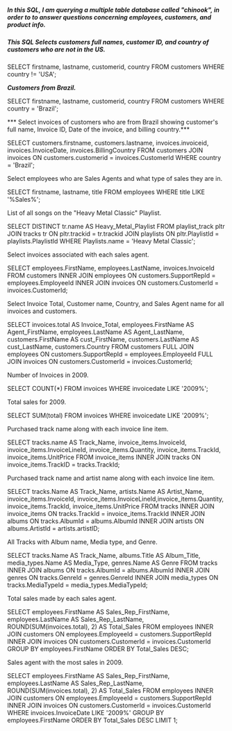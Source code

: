 ##### In this SQL, I am querying a multiple table database called "chinook", in order to to answer questions concerning employees, customers, and product info.  

##### This SQL Selects customers full names, customer ID, and country of customers who are not in the US.

SELECT firstname, lastname, customerid, country
FROM customers
WHERE country != 'USA';

***Customers from Brazil.***

SELECT firstname, lastname, customerid, country
FROM customers
WHERE country = 'Brazil';

*** Select invoices of customers who are from Brazil showing customer's full name, Invoice ID, Date of the invoice, and billing country.***

SELECT customers.firstname, customers.lastname, invoices.invoiceid, invoices.InvoiceDate, invoices.BillingCountry
FROM customers
JOIN invoices
    ON customers.customerid = invoices.CustomerId
WHERE country = 'Brazil';

Select employees who are Sales Agents and what type of sales they are in.  

SELECT firstname, lastname, title 
FROM employees
WHERE title LIKE '%Sales%';

List of all songs on the "Heavy Metal Classic" Playlist.

SELECT DISTINCT tr.name AS Heavy_Metal_Playlist
FROM playlist_track pltr
JOIN tracks tr
    ON pltr.trackid = tr.trackid
JOIN playlists
    ON pltr.PlaylistId = playlists.PlaylistId
WHERE Playlists.name = 'Heavy Metal Classic';

Select invoices associated with each sales agent.

SELECT employees.FirstName, employees.LastName, invoices.InvoiceId
FROM customers
INNER JOIN employees
    ON customers.SupportRepId = employees.EmployeeId
INNER JOIN invoices
    ON customers.CustomerId = invoices.CustomerId;
    
Select Invoice Total, Customer name, Country, and Sales Agent name for all invoices and customers.

SELECT invoices.total AS Invoice_Total, employees.FirstName AS Agent_FirstName, employees.LastName AS Agent_LastName, customers.FirstName AS cust_FirstName, customers.LastName AS cust_LastName, 
customers.Country
FROM customers
FULL JOIN employees
    ON customers.SupportRepId = employees.EmployeeId
FULL JOIN invoices
    ON customers.CustomerId = invoices.CustomerId;
    
Number of Invoices in 2009.

SELECT COUNT(*)
FROM invoices 
WHERE invoicedate LIKE '2009%';

Total sales for 2009.

SELECT SUM(total)
FROM invoices
WHERE invoicedate LIKE '2009%';

Purchased track name along with each invoice line item.

SELECT tracks.name AS Track_Name, invoice_items.InvoiceId, invoice_items.InvoiceLineId, 
invoice_items.Quantity, invoice_items.TrackId, invoice_items.UnitPrice
FROM invoice_items
INNER JOIN tracks
    ON invoice_items.TrackID = tracks.TrackId;
    
Purchased track name and artist name along with each invoice line item.

SELECT tracks.Name AS Track_Name, artists.Name AS Artist_Name, invoice_items.InvoiceId, 
invoice_items.InvoiceLineId,invoice_items.Quantity, invoice_items.TrackId, invoice_items.UnitPrice
FROM tracks
INNER JOIN invoice_items
    ON tracks.TrackId = invoice_items.TrackId
INNER JOIN albums
    ON tracks.AlbumId = albums.AlbumId
INNER JOIN artists
    ON albums.ArtistId = artists.artistID;
    

All Tracks with Album name, Media type, and Genre.

SELECT tracks.Name AS Track_Name, albums.Title AS Album_Title, media_types.Name AS Media_Type, 
genres.Name AS Genre
FROM tracks 
INNER JOIN albums
    ON tracks.AlbumId = albums.AlbumId
INNER JOIN genres
    ON tracks.GenreId = genres.GenreId
INNER JOIN media_types
    ON tracks.MediaTypeId = media_types.MediaTypeId;

Total sales made by each sales agent.

SELECT employees.FirstName AS Sales_Rep_FirstName,  employees.LastName AS Sales_Rep_LastName, 
ROUND(SUM(invoices.total), 2) AS Total_Sales
FROM employees
INNER JOIN customers
    ON employees.EmployeeId = customers.SupportRepId
INNER JOIN invoices
    ON customers.CustomerId = invoices.CustomerId
GROUP BY employees.FirstName
ORDER BY Total_Sales DESC;


Sales agent with the most sales in 2009.

SELECT employees.FirstName AS Sales_Rep_FirstName,  employees.LastName AS Sales_Rep_LastName, 
ROUND(SUM(invoices.total), 2) AS Total_Sales
FROM employees
INNER JOIN customers
    ON employees.EmployeeId = customers.SupportRepId
INNER JOIN invoices
    ON customers.CustomerId = invoices.CustomerId
WHERE invoices.InvoiceDate LIKE '2009%'
GROUP BY employees.FirstName
ORDER BY Total_Sales DESC
LIMIT 1;


    
    



